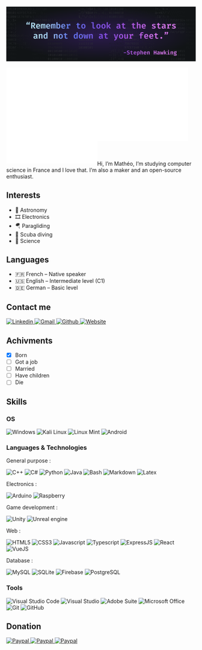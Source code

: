 ![](/Banner.png)

<img align="left" width="48%" alt="metrics" src="https://github.com/Paracetamol56/Paracetamol56/blob/main/metrics.svg"/>
<img width="48%" alt="metrics" src="https://github.com/Paracetamol56/Paracetamol56/blob/main/metrics2.svg"/>

<br>
<br>
<br>

Hi, I’m Mathéo, I’m studying computer science in France and I love that. I’m also a maker and an open-source enthusiast. 

## Interests

- 🔭 Astronomy
- 🎞 Electronics
- 🪂 Paragliding
- 🤿 Scuba diving
- 🧪 Science

## Languages

- 🇫🇷 French – Native speaker
- 🇺🇸 English – Intermediate level (C1)
- 🇩🇪 German – Basic level

## Contact me

<p>
  <a href="https://www.linkedin.com/in/matheogaluba/" target="_blank">
    <img alt="Linkedin" height="26px" src="https://img.shields.io/badge/LinkedIn-0077B5?style=for-the-badge&logo=linkedin&logoColor=white"/>
  </a>
  <a href="mailto:matheo.galu56@gmail.com">
    <img alt="Gmail" height="26px" src="https://img.shields.io/badge/Gmail-D14836?style=for-the-badge&logo=gmail&logoColor=white"/>
  </a>
  <a href="https://github.com/Paracetamol56" target="_blank">
    <img alt="Github" height="26px" src="https://img.shields.io/badge/GitHub-100000?style=for-the-badge&logo=github&logoColor=white"/>
  </a>
  <a href="https://matheo-galuba.com/contact" target="_blank">
    <img alt="Website" height="26px" src="https://img.shields.io/badge/website-000000?style=for-the-badge&logo=About.me&logoColor=white"/>
  </a>
</p>

## Achivments

- [x] Born
- [ ] Got a job
- [ ] Married
- [ ] Have children
- [ ] Die

## Skills

### OS

<p>
  <img alt="Windows" height="26px" src="https://img.shields.io/badge/Windows-0078D6?style=for-the-badge&logo=windows&logoColor=white"/>
  <img alt="Kali Linux" height="26px" src="https://img.shields.io/badge/Kali_Linux-557C94?style=for-the-badge&logo=kali-linux&logoColor=white"/>
  <img alt="Linux Mint" height="26px" src="https://img.shields.io/badge/Linux_Mint-87CF3E?style=for-the-badge&logo=linux-mint&logoColor=white"/>
  <img alt="Android" height="26px" src="https://img.shields.io/badge/Android-3DDC84?style=for-the-badge&logo=android&logoColor=white"/>
</p>

### Languages & Technologies

General purpose :

<p>
  <img alt="C++" height="26px" src="https://img.shields.io/badge/C%2B%2B-00599C?style=for-the-badge&logo=c%2B%2B&logoColor=white"/>
  <img alt="C#" height="26px" src="https://img.shields.io/badge/C%23-239120?style=for-the-badge&logo=c-sharp&logoColor=white"/>
  <img alt="Python" height="26px" src="https://img.shields.io/badge/Python-3776AB?style=for-the-badge&logo=python&logoColor=white"/>
  <img alt="Java" height="26px" src="https://img.shields.io/badge/Java-ED8B00?style=for-the-badge&logo=java&logoColor=white"/>
  <img alt="Bash" height="26px" src="https://img.shields.io/badge/Shell_Script-121011?style=for-the-badge&logo=gnu-bash&logoColor=white"/>
  <img alt="Markdown" height="26px" src="https://img.shields.io/badge/Markdown-000000?style=for-the-badge&logo=markdown&logoColor=white"/>
  <img alt="Latex" height="26px" src="https://img.shields.io/badge/LaTeX-47A141?style=for-the-badge&logo=LaTeX&logoColor=white"/>
</p>

Electronics :

<p>
  <img alt="Arduino" height="26px" src="https://img.shields.io/badge/Arduino-00979D?style=for-the-badge&logo=Arduino&logoColor=white"/>
  <img alt="Raspberry" height="26px" src="https://img.shields.io/badge/Raspberry%20Pi-A22846?style=for-the-badge&logo=Raspberry%20Pi&logoColor=white"/>
</p>

Game development :

<p>
  <img alt="Unity" height="26px" src="https://img.shields.io/badge/Unity-100000?style=for-the-badge&logo=unity&logoColor=white"/>
  <img alt="Unreal engine" height="26px" src="https://img.shields.io/badge/-Unreal%20Engine-313131?style=for-the-badge&logo=unreal-engine&logoColor=white"/>
</p>

Web :

<p>
  <img alt="HTML5" height="26px" src="https://img.shields.io/badge/HTML5-E34F26?style=for-the-badge&logo=html5&logoColor=white"/>
  <img alt="CSS3" height="26px" src="https://img.shields.io/badge/CSS-239120?&style=for-the-badge&logo=css3&logoColor=white"/>
  <img alt="Javascript" height="26px" src="https://img.shields.io/badge/JavaScript-323330?style=for-the-badge&logo=javascript&logoColor=F7DF1E"/>
  <img alt="Typescript" height="26px" src="https://img.shields.io/badge/TypeScript-007ACC?style=for-the-badge&logo=typescript&logoColor=white"/>
  <img alt="ExpressJS" height="26px" src="https://img.shields.io/badge/Express.js-000000?style=for-the-badge&logo=express&logoColor=white"/>
  <img alt="React" height="26px" src="https://img.shields.io/badge/React-20232A?style=for-the-badge&logo=react&logoColor=61DAFBe"/>
  <img alt="VueJS" height="26px" src="https://img.shields.io/badge/Vue.js-35495E?style=for-the-badge&logo=vuedotjs&logoColor=4FC08D"/>
</p>

Database :

<p>
  <img alt="MySQL" height="26px" src="https://img.shields.io/badge/MySQL-005C84?style=for-the-badge&logo=mysql&logoColor=white"/>
  <img alt="SQLite" height="26px" src="https://img.shields.io/badge/SQLite-07405E?style=for-the-badge&logo=sqlite&logoColor=white"/>
  <img alt="Firebase" height="26px" src="https://img.shields.io/badge/firebase-ffca28?style=for-the-badge&logo=firebase&logoColor=black"/>
  <img alt="PostgreSQL" height="26px" src="https://img.shields.io/badge/PostgreSQL-316192?style=for-the-badge&logo=postgresql&logoColor=white"/>
</p>

### Tools

<p>
  <img alt="Visual Studio Code" height="26px" src="https://img.shields.io/badge/Visual_Studio_Code-0078D4?style=for-the-badge&logo=visual%20studio%20code&logoColor=white"/>
  <img alt="Visual Studio" height="26px" src="https://img.shields.io/badge/Visual_Studio_2019-5C2D91?style=for-the-badge&logo=visual%20studio&logoColor=white"/>
  <img alt="Adobe Suite" height="26px" src="https://img.shields.io/badge/Adobe%20suite-FF0000?style=for-the-badge&logo=adobe&logoColor=white"/>
  <img alt="Microsoft Office" height="26px" src="https://img.shields.io/badge/Microsoft_Office-D83B01?style=for-the-badge&logo=microsoft-office&logoColor=white"/>
  <img alt="Git" height="26px" src="https://img.shields.io/badge/Git-F05032?style=for-the-badge&logo=git&logoColor=white"/>
  <img alt="GitHub" height="26px" src="https://img.shields.io/badge/GitHub-100000?style=for-the-badge&logo=github&logoColor=white"/>
</p>

## Donation

<p>
  <a href="https://github.com/sponsors/Paracetamol56/dashboard" target="_blank">
    <img alt="Paypal" height="26px" src="https://img.shields.io/badge/sponsor-30363D?style=for-the-badge&logo=GitHub-Sponsors&logoColor=#white"/>
  </a>
  <a href="https://www.paypal.com/paypalme/gamatheo" target="_blank">
    <img alt="Paypal" height="26px" src="https://img.shields.io/badge/PayPal-00457C?style=for-the-badge&logo=paypal&logoColor=white"/>
  </a>
  <a href="https://www.patreon.com/paracetamol56">
    <img alt="Paypal" height="26px" src="https://img.shields.io/badge/Patreon-F96854?style=for-the-badge&logo=patreon&logoColor=white"/>
  </a>
</p>
